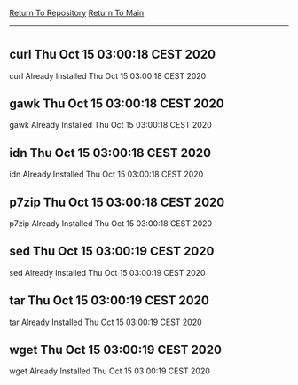 [Return To Repository](https://github.com/bast69/piholeparser/)
[Return To Main](https://github.com/bast69/piholeparser/blob/master/RecentRunLogs/Mainlog.md)
____________________________________
# 
## curl Thu Oct 15 03:00:18 CEST 2020
curl Already Installed Thu Oct 15 03:00:18 CEST 2020
## gawk Thu Oct 15 03:00:18 CEST 2020
gawk Already Installed Thu Oct 15 03:00:18 CEST 2020
## idn Thu Oct 15 03:00:18 CEST 2020
idn Already Installed Thu Oct 15 03:00:18 CEST 2020
## p7zip Thu Oct 15 03:00:18 CEST 2020
p7zip Already Installed Thu Oct 15 03:00:18 CEST 2020
## sed Thu Oct 15 03:00:19 CEST 2020
sed Already Installed Thu Oct 15 03:00:19 CEST 2020
## tar Thu Oct 15 03:00:19 CEST 2020
tar Already Installed Thu Oct 15 03:00:19 CEST 2020
## wget Thu Oct 15 03:00:19 CEST 2020
wget Already Installed Thu Oct 15 03:00:19 CEST 2020
